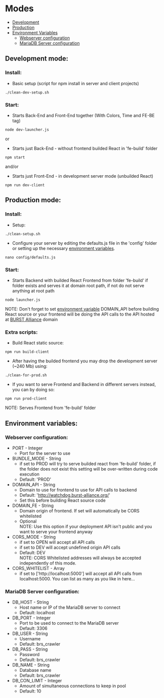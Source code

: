 # Modes
* [Development](https://github.com/gpedro34/BURST-NetX/blob/master/USAGE.md#development-mode)
* [Production](https://github.com/gpedro34/BURST-NetX/blob/master/USAGE.md#production-mode)
* [Environment Variables](https://github.com/gpedro34/BURST-NetX/blob/master/USAGE.md#environment-variables)
  * [Webserver configuration](https://github.com/gpedro34/BURST-NetX/blob/master/USAGE.md#webserver-configuration)
  * [MariaDB Server configuration](https://github.com/gpedro34/BURST-NetX/blob/master/USAGE.md#mariadb-server-configuration)

## Development mode:
### Install:
- Basic setup (script for npm install in server and client projects)
```
./clean-dev-setup.sh
```
### Start:
- Starts Back-End and Front-End together (With Colors, Time and FE-BE tag)
```
node dev-launcher.js
```
or
- Starts just Back-End - without frontend builded React in 'fe-build' folder
```
npm start
```
and/or
- Starts just Front-End -  in development server mode (unbuilded React)
```
npm run dev-client
```

## Production mode:
### Install:
- Setup:
```
./clean-setup.sh
```
- Configure your server by editing the defaults.js file in the 'config' folder or setting up the necessary [environment variables](https://github.com/gpedro34/BURST-NetX/blob/master/USAGE.md#environment-variables).
```
nano config/defaults.js
```
### Start:
- Starts Backend with builded React Frontend from folder 'fe-build' if folder exists and serves it at domain root path, if not do not serve anything at root path
```
node launcher.js
```
NOTE: Don't forget to set [environment variable](https://github.com/gpedro34/BURST-NetX/blob/master/USAGE.md#environment-variables) DOMAIN_API before building React source or your frontend will be doing the API calls to the API hosted at [BURST Alliance](http://watchdog.burst-alliance.org) domain
### Extra scripts:
- Build React static source:
```
npm run build-client
```
- After having the builded frontend you may drop the development server (~240 Mb) using:
```
./clean-for-prod.sh
```
- If you want to serve Frontend and Backend in different servers instead, you can by doing so:
```
npm run prod-client
```
NOTE: Serves Frontend from 'fe-build' folder

## Environment variables:
### Webserver configuration:
* PORT - Integer
  * Port for the server to use
* BUNDLE_MODE - String
  * if set to PROD will try to serve builded react from 'fe-build' folder, if the folder does not exist this setting will be over-written during code execution
  * Default: 'PROD'
* DOMAIN_API - String
  * Domain to use for frontend to use for API calls to backend
  * Default: 'http://watchdog.burst-alliance.org/'
  * Set this before building React source code
* DOMAIN_FE - String
  * Domain origin of frontend. If set will automatically be CORS whitelisted
  * Optional  
  NOTE: Use this option if your deployment API isn't public and you want to serve your frontend anyway
* CORS_MODE - String
  * if set to OPEN will accept all API calls
  * if set to DEV will accept undefined origin API calls
  * Default: DEV  
  NOTE: CORS Whitelisted addresses will always be accepted independently of this mode.
* CORS_WHITELIST - Array
  * if set to ['http://localhost:5000'] will accept all API calls from localhost:5000. You can list as many as you like in here...
### MariaDB Server configuration:
* DB_HOST - String
  * Host name or IP of the MariaDB server to connect
  * Default: localhost
* DB_PORT - Integer
  * Port to be used to connect to the MariaDB server
  * Default: 3306
* DB_USER - String
  * Username
  * Default: brs_crawler
* DB_PASS - String
  * Password
  * Default: brs_crawler
* DB_NAME - String
  * Database name
  * Default: brs_crawler
* DB_CON_LIMIT - Integer
  * Amount of simultaneous connections to keep in pool
  * Default: 10
